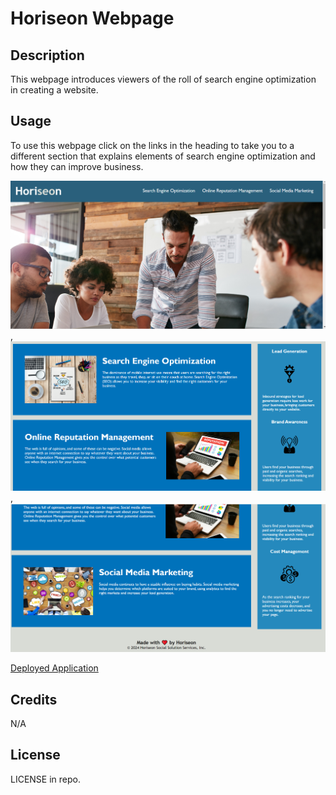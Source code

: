 # Horiseon Webpage

## Description

This webpage introduces viewers of the roll of search engine optimization in creating a website.

## Usage

To use this webpage click on the links in the heading to take you to a different section that explains elements of search engine optimization and how they can improve business.

![Screenshot 1](./assets/images/Screenshot_1.PNG), ![Screenshot 2](./assets/images/Screenshot_2.PNG), ![Screenshot 3](./assets/images/Screenshot_3.PNG) 

[Deployed Application](https://trashpanda364.github.io/Modual_1_challenge/)

## Credits

N/A

## License

LICENSE in repo.
